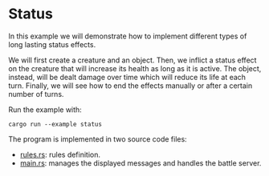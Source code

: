 # Status

In this example we will demonstrate how to implement different types of long lasting status effects.

We will first create a creature and an object. Then, we inflict a status effect on the creature that will increase its health as long as it is active. The object, instead, will be dealt damage over time which will reduce its life at each turn. Finally, we will see how to end the effects manually or after a certain number of turns.

Run the example with:
```
cargo run --example status
```

The program is implemented in two source code files:
- [rules.rs](rules.rs): rules definition.
- [main.rs](main.rs): manages the displayed messages and handles the battle server.
